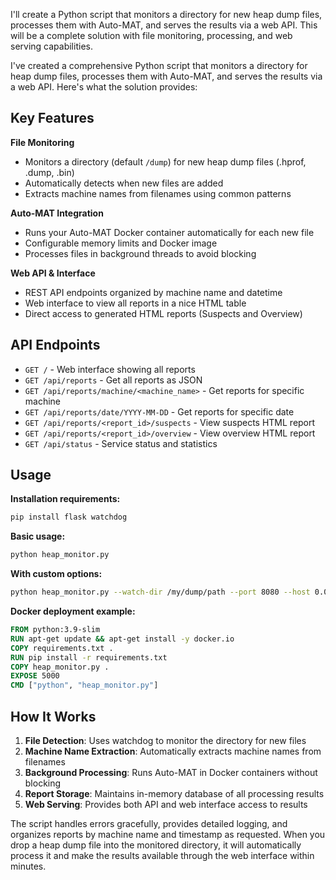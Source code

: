 I'll create a Python script that monitors a directory for new heap dump files, processes them with Auto-MAT, and serves the results via a web API. This will be a complete solution with file monitoring, processing, and web serving capabilities.

I've created a comprehensive Python script that monitors a directory for heap dump files, processes them with Auto-MAT, and serves the results via a web API. Here's what the solution provides:

## Key Features

**File Monitoring**
- Monitors a directory (default `/dump`) for new heap dump files (.hprof, .dump, .bin)
- Automatically detects when new files are added
- Extracts machine names from filenames using common patterns

**Auto-MAT Integration**
- Runs your Auto-MAT Docker container automatically for each new file
- Configurable memory limits and Docker image
- Processes files in background threads to avoid blocking

**Web API & Interface**
- REST API endpoints organized by machine name and datetime
- Web interface to view all reports in a nice HTML table
- Direct access to generated HTML reports (Suspects and Overview)

## API Endpoints

- `GET /` - Web interface showing all reports
- `GET /api/reports` - Get all reports as JSON
- `GET /api/reports/machine/<machine_name>` - Get reports for specific machine
- `GET /api/reports/date/YYYY-MM-DD` - Get reports for specific date
- `GET /api/reports/<report_id>/suspects` - View suspects HTML report
- `GET /api/reports/<report_id>/overview` - View overview HTML report
- `GET /api/status` - Service status and statistics

## Usage

**Installation requirements:**
```bash
pip install flask watchdog
```

**Basic usage:**
```bash
python heap_monitor.py
```

**With custom options:**
```bash
python heap_monitor.py --watch-dir /my/dump/path --port 8080 --host 0.0.0.0
```

**Docker deployment example:**
```dockerfile
FROM python:3.9-slim
RUN apt-get update && apt-get install -y docker.io
COPY requirements.txt .
RUN pip install -r requirements.txt
COPY heap_monitor.py .
EXPOSE 5000
CMD ["python", "heap_monitor.py"]
```

## How It Works

1. **File Detection**: Uses watchdog to monitor the directory for new files
2. **Machine Name Extraction**: Automatically extracts machine names from filenames
3. **Background Processing**: Runs Auto-MAT in Docker containers without blocking
4. **Report Storage**: Maintains in-memory database of all processing results
5. **Web Serving**: Provides both API and web interface access to results

The script handles errors gracefully, provides detailed logging, and organizes reports by machine name and timestamp as requested. When you drop a heap dump file into the monitored directory, it will automatically process it and make the results available through the web interface within minutes.
